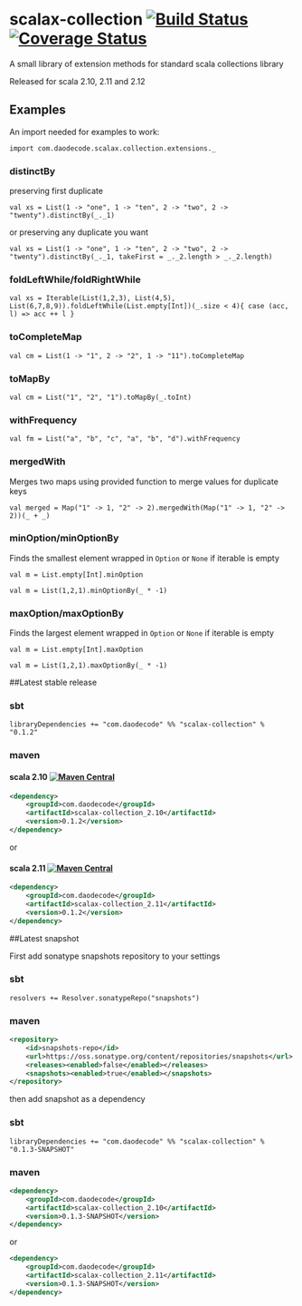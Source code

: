 scalax-collection [![Build Status](https://travis-ci.org/jozic/scalax-collection.svg?branch=master)](https://travis-ci.org/jozic/scalax-collection) [![Coverage Status](https://coveralls.io/repos/jozic/scalax-collection/badge.svg)](https://coveralls.io/r/jozic/scalax-collection)
=================

A small library of extension methods for standard scala collections library

Released for scala 2.10, 2.11 and 2.12

## Examples

An import needed for examples to work:
```tut
import com.daodecode.scalax.collection.extensions._
```

### distinctBy

preserving first duplicate
```tut
val xs = List(1 -> "one", 1 -> "ten", 2 -> "two", 2 -> "twenty").distinctBy(_._1)
```

or preserving any duplicate you want
```tut
val xs = List(1 -> "one", 1 -> "ten", 2 -> "two", 2 -> "twenty").distinctBy(_._1, takeFirst = _._2.length > _._2.length)
```

### foldLeftWhile/foldRightWhile

```tut
val xs = Iterable(List(1,2,3), List(4,5), List(6,7,8,9)).foldLeftWhile(List.empty[Int])(_.size < 4){ case (acc, l) => acc ++ l }
```

### toCompleteMap

```tut
val cm = List(1 -> "1", 2 -> "2", 1 -> "11").toCompleteMap
```

### toMapBy

```tut
val cm = List("1", "2", "1").toMapBy(_.toInt)
```

### withFrequency

```tut
val fm = List("a", "b", "c", "a", "b", "d").withFrequency
```

### mergedWith

Merges two maps using provided function to merge values for duplicate keys
```tut
val merged = Map("1" -> 1, "2" -> 2).mergedWith(Map("1" -> 1, "2" -> 2))(_ + _)
```

### minOption/minOptionBy

Finds the smallest element wrapped in `Option` or `None` if iterable is empty
```tut
val m = List.empty[Int].minOption

val m = List(1,2,1).minOptionBy(_ * -1)
```

### maxOption/maxOptionBy

Finds the largest element wrapped in `Option` or `None` if iterable is empty
```tut
val m = List.empty[Int].maxOption

val m = List(1,2,1).maxOptionBy(_ * -1)
```

##Latest stable release

### sbt
```
libraryDependencies += "com.daodecode" %% "scalax-collection" % "0.1.2"
```
### maven
#### scala 2.10 [![Maven Central](https://maven-badges.herokuapp.com/maven-central/com.daodecode/scalax-collection_2.10/badge.svg)](https://maven-badges.herokuapp.com/maven-central/com.daodecode/scalax-collection_2.10)
``` xml
<dependency>
    <groupId>com.daodecode</groupId>
    <artifactId>scalax-collection_2.10</artifactId>
    <version>0.1.2</version>
</dependency>
```
or
#### scala 2.11 [![Maven Central](https://maven-badges.herokuapp.com/maven-central/com.daodecode/scalax-collection_2.11/badge.svg)](https://maven-badges.herokuapp.com/maven-central/com.daodecode/scalax-collection_2.11)

``` xml
<dependency>
    <groupId>com.daodecode</groupId>
    <artifactId>scalax-collection_2.11</artifactId>
    <version>0.1.2</version>
</dependency>
```

##Latest snapshot

First add sonatype snapshots repository to your settings

### sbt

`resolvers += Resolver.sonatypeRepo("snapshots")`

### maven

``` xml
<repository>
    <id>snapshots-repo</id>
    <url>https://oss.sonatype.org/content/repositories/snapshots</url>
    <releases><enabled>false</enabled></releases>
    <snapshots><enabled>true</enabled></snapshots>
</repository>
```

then add snapshot as a dependency

### sbt
```
libraryDependencies += "com.daodecode" %% "scalax-collection" % "0.1.3-SNAPSHOT"
```
### maven
``` xml
<dependency>
    <groupId>com.daodecode</groupId>
    <artifactId>scalax-collection_2.10</artifactId>
    <version>0.1.3-SNAPSHOT</version>
</dependency>
```
or
``` xml
<dependency>
    <groupId>com.daodecode</groupId>
    <artifactId>scalax-collection_2.11</artifactId>
    <version>0.1.3-SNAPSHOT</version>
</dependency>
```
